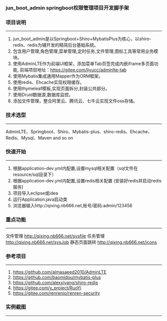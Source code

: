 
### jun_boot_admin springboot权限管理项目开发脚手架



### 项目说明
-------------
1. jun_boot_admin是以Springboot+Shiro+MybatisPlus为核心，以shiro-redis、redis为辅开发的精简后台基础系统。
2. 包含用户管理,角色管理,菜单管理,定时任务,文件管理,图标工具等常用业务模块。
3. 使用AdminLTE作为前端UI框架，添加菜单Tab页签完成内嵌iframe多页面功能, 前端项目地址：https://gitee.com/liyucc/adminlte-tab
4. 使用Mybatis集成通用Mapper作为ORM框架。
5. 使用redis、Ehcache实现权限缓存。
6. 使用thymeleaf模板,实现页面拆分,封装公共部分。
7. 使用Druid数据源,数据库监控。
8. 添加文件管理，整合阿里云、腾讯云、七牛云实现文件oss存储。

### 技术选型
-------------
AdminLTE、Springboot、Shiro、Mybatis-plus、shiro-redis、Ehcache、Redis、Mysql、Maven and so on

### 快速开始
-------------
1. 根据application-dev.yml内配置,设置mysql相关配置（sql文件在resource/sql目录下）
2. 根据application-dev.yml内配置,设置redis相关配置 (安装好redis并启动redis服务)
3. 项目导入eclipse或idea
4. 运行Application.java启动类
5. 浏览器输入http://qixing.nb666.net,账号/密码:admin/123456

### 重点功能
-------------
文件管理
http://qixing.nb666.net/sysfile
任务管理
http://qixing.nb666.net/sysJob
静态页面跳转
http://qixing.nb666.net/icons

### 参考项目
-------------
1. https://github.com/almasaeed2010/AdminLTE
2. https://github.com/baomidou/mybatis-plus
3. https://github.com/alexxiyang/shiro-redis
4. https://gitee.com/y_project/RuoYi
5. https://gitee.com/renrenio/renren-security

### 实例截图
-------------
